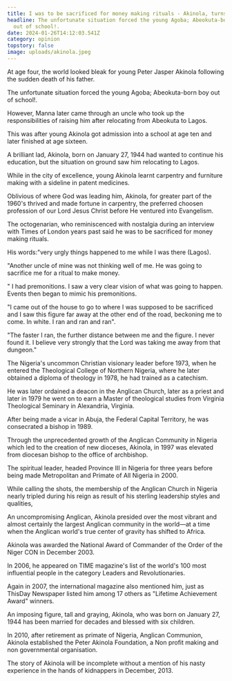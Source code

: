 ```yaml
---
title: I was to be sacrificed for money making rituals - Akinola, turns 80
headline: The unfortunate situation forced the young Agoba; Abeokuta-born boy
  out of school!.
date: 2024-01-26T14:12:03.541Z
category: opinion
topstory: false
image: uploads/akinola.jpeg
---
```

At age four, the world looked bleak for young Peter Jasper Akinola following the sudden death of his father.



The unfortunate situation forced the young Agoba; Abeokuta-born boy out of school!.



However, Manna later came through an uncle who took up the responsibilities of raising him after relocating from Abeokuta to Lagos.



This was after young Akinola got admission into a school at age ten and later finished at age sixteen.



A brilliant lad, Akinola, born on January 27, 1944 had wanted to continue his education, but the situation on ground saw him relocating to Lagos.



While in the city of excellence, young Akinola learnt carpentry and furniture making with a sideline in patent medicines.



Oblivious of where God was leading him, Akinola, for greater part of the 1960's thrived and made fortune in carpentry, the preferred choosen profession of our Lord Jesus  Christ before He ventured into Evangelism.



The octogenarian, who reminiscenced with nostalgia during an interview with Times of London years past said he was to be sacrificed for money making rituals.



His words:"very urgly things happened to me while I was there (Lagos). 



"Another uncle of mine was not thinking well of me. He was going to sacrifice me for a ritual to make money. 



" I had premonitions. I saw a very clear vision of what was going to happen. Events then began to mimic his premonitions. 



"I came out of the house to go to where I was supposed to be sacrificed and I saw this figure far away at the other end of the road, beckoning me to come. In white. I ran and ran and ran".



"The faster I ran, the further distance between me and the figure. I never found it. I believe very strongly that the Lord was taking me away from that dungeon."



The Nigeria's uncommon Christian visionary leader before 1973, when he entered the Theological College of Northern Nigeria, where he later obtained a diploma of theology in 1978, he had trained as a catechism.



He was later ordained a deacon in the Anglican Church, later as a priest and later in 1979 he went on to earn a Master of theological studies from Virginia Theological Seminary in Alexandria, Virginia. 



After being made a vicar in Abuja, the  Federal Capital Territory, he  was consecrated a bishop in 1989. 



Through the unprecedented growth of the Anglican Community in Nigeria which led to the creation of new dioceses, Akinola, in 1997 was elevated from diocesan bishop to the office of archbishop. 



The spiritual leader, headed Province III in Nigeria for three years before being made Metropolitan and Primate of All Nigeria in 2000.



While calling the shots,  the membership of the Anglican Church in Nigeria nearly tripled during his reign as result of his sterling leadership styles and qualities,



An uncompromising Anglican,  Akinola presided over the most vibrant and almost certainly the largest Anglican community in the world—at a time when the Anglican world's true center of gravity has shifted to Africa.



Akinola was awarded the National Award of Commander of the Order of the Niger CON in December 2003.



In 2006, he appeared on TIME magazine's list of the world's 100 most influential people in the category Leaders and Revolutionaries.



Again in 2007, the international magazine also mentioned him, just as ThisDay Newspaper listed him among 17 others as "Lifetime Achievement Award" winners.



An imposing figure, tall and graying, Akinola, who was born on January 27, 1944 has been married for decades and blessed with six children.



In 2010, after retirement as primate of Nigeria, Anglican Communion, Akinola established the Peter Akinola Foundation, a Non profit making and non governmental organisation.



The story of Akinola will be incomplete without a mention of his nasty experience in the hands of kidnappers in December, 2013.
